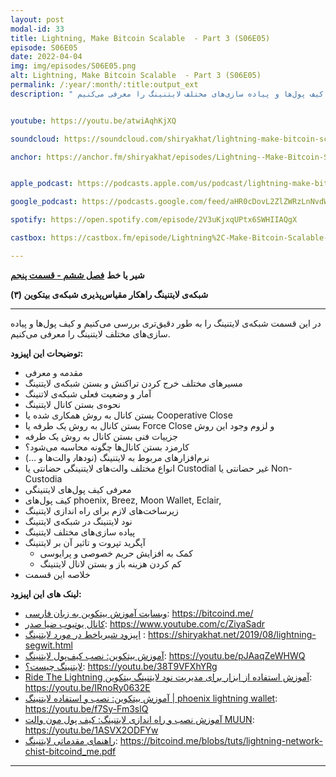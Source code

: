 ```yaml
---
layout: post
modal-id: 33
title: Lightning, Make Bitcoin Scalable  - Part 3 (S06E05)
episode: S06E05
date: 2022-04-04
img: img/episodes/S06E05.png
alt: Lightning, Make Bitcoin Scalable  - Part 3 (S06E05)
permalink: /:year/:month/:title:output_ext
description: " در این قسمت شبکه‌ی لایتنینگ را به طور دقیق‌تری بررسی می‌کنیم و کیف پول‌ها و پیاده سازی‌های مختلف لایتنینگ را معرفی می‌کنیم." 


youtube: https://youtu.be/atwiAqhKjXQ

soundcloud: https://soundcloud.com/shiryakhat/lightning-make-bitcoin-scalable-part-3-s06e05

anchor: https://anchor.fm/shiryakhat/episodes/Lightning--Make-Bitcoin-Scalable---Part-3---------S06E05-e1h90q8


apple_podcast: https://podcasts.apple.com/us/podcast/lightning-make-bitcoin-scalable-part-3-%D8%B4%D8%A8%DA%A9%D9%87-%D9%84%D8%A7%DB%8C%D8%AA%D9%86%DB%8C%D9%86%DA%AF/id1221206951?i=1000557798789

google_podcast: https://podcasts.google.com/feed/aHR0cDovL2ZlZWRzLnNvdW5kY2xvdWQuY29tL3VzZXJzL3NvdW5kY2xvdWQ6dXNlcnM6MjYyMzE4MTEzL3NvdW5kcy5yc3M/episode/OTgwYWJhZGEtNzliNC00MmRiLTllZDktYjBkMWJmOGU2YWMz?sa=X&ved=0CAUQkfYCahcKEwjojef4qJn3AhUAAAAAHQAAAAAQAQ

spotify: https://open.spotify.com/episode/2V3uKjxqUPtx6SWHIIAQgX

castbox: https://castbox.fm/episode/Lightning%2C-Make-Bitcoin-Scalable---Part-3---شبکه‌-لایتنینگ-مقیاس‌پذیری-بیتکوین-بخش-۳-(S06E05)-id2539522-id486513898

---
```


**شیر یا خط**
**[فصل ششم - قسمت پنجم](https://shiryakhat.net/2022/04/Lightning-Make-Bitcoin-Scalable-3.html)**

**شبکه‌ی لایتنینگ راهکار مقیاس‌پذیری شبکه‌ی بیتکوین (۳)**

-------------------------------------------------------
در این قسمت شبکه‌ی لایتنینگ را به طور دقیق‌تری بررسی می‌کنیم و کیف پول‌ها و پیاده سازی‌های مختلف لایتنینگ را معرفی می‌کنیم.


**توضیحات این اپیزود:**


* مقدمه و معرفی
* مسیرهای مختلف خرج کردن تراکنش و بستن شبکه‌ی لایتنینگ
* آمار و وضعیت فعلی شبکه‌ی لاتنینگ
* نحوه‌ی بستن کانال لایتنینگ
* بستن کانال به روش همکاری شده یا Cooperative Close
* بستن کانال به روش یک طرفه یا Force Close و لزوم وجود این روش
* جزییات فنی بستن کانال به روش یک طرفه
* کارمزد بستن کانال‌ها چگونه محاسبه می‌شود؟
* نرم‌افزارهای مربوط به لایتنینگ (نودها‌‌٫ والت‌ها و …)
*  انواع مختلف والت‌های لایتنینگی حضانتی یا Custodial غیر حضانتی یا Non-Custodia
* معرفی کیف پول‌های لایتنینگی 
*  کیف پول‌های ‌phoenix, Breez, Moon Wallet, Eclair, 
* زیرساخت‌های لازم برای راه‌ اندازی لایتنینگ
* نود لایتنینگ در شبکه‌ی لایتنینگ
* پیاده سازی‌های مختلف لایتنینگ
*  آپگرید تپروت و تاثير آن بر لایتنینگ
    * کمک به افزایش حریم خصوصی و پرایوسی 
    * کم کردن هزینه باز و بستن لانال لایتنینگ
* خلاصه این قسمت

**لینک های این اپیزود:**

* [وبسایت آموزش بیتکوین به زبان فارسی](https://bitcoind.me/): https://bitcoind.me/
* [کانال یوتیوب ضیا صدر](https://www.youtube.com/c/ZiyaSadr): https://www.youtube.com/c/ZiyaSadr
* [اپیزود شیریاخط در مورد لایتنینگ](https://shiryakhat.net/2019/08/lightning-segwit.html) : https://shiryakhat.net/2019/08/lightning-segwit.html
* [آموزش بیتکوین: نصب کیف‌پول لایتنینگ](https://youtu.be/pJAaqZeWHWQ): https://youtu.be/pJAaqZeWHWQ
* [لایتنینگ چیست؟](https://youtu.be/38T9VFXhYRg): https://youtu.be/38T9VFXhYRg
* [Ride The Lightning آموزش استفاده از ابزار برای مدیریت نود لایتنینگ بیتکوین](https://youtu.be/IRnoRy0632E): https://youtu.be/IRnoRy0632E
* [آموزش بیتکوین: نصب و استفاده لایتنینگ | phoenix lightning wallet](https://youtu.be/f7Sy-Fm3slQ): https://youtu.be/f7Sy-Fm3slQ
* [آموزش نصب و راه اندازی لایتنینگ: کیف پول مون والت MUUN](https://youtu.be/1ASVX2ODFYw): https://youtu.be/1ASVX2ODFYw
* [راهنمای مقدماتی لایتنینگ](https://bitcoind.me/blobs/tuts/lightning-network-chist-bitcoind_me.pdf): https://bitcoind.me/blobs/tuts/lightning-network-chist-bitcoind_me.pdf

-----------------------------------------------------------------------
